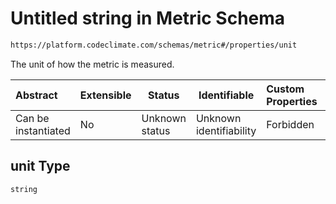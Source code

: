 # Untitled string in Metric Schema

```txt
https://platform.codeclimate.com/schemas/metric#/properties/unit
```

The unit of how the metric is measured.


| Abstract            | Extensible | Status         | Identifiable            | Custom Properties | Additional Properties | Access Restrictions | Defined In                                                                           |
| :------------------ | ---------- | -------------- | ----------------------- | :---------------- | --------------------- | ------------------- | ------------------------------------------------------------------------------------ |
| Can be instantiated | No         | Unknown status | Unknown identifiability | Forbidden         | Allowed               | none                | [Metric.schema.json\*](../../spec/schemas/Metric.schema.json "open original schema") |

## unit Type

`string`

